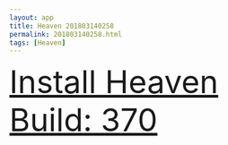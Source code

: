 ```yaml
---
layout: app
title: Heaven 201803140258
permalink: 201803140258.html
tags: [Heaven]
---
```

<div class="pure-g">
    <div class="pure-u-1-1" style="font-size: 4em">
        <a class="pure-button-primary" href="itms-services://?action=download-manifest&url=https%3A%2F%2Flitsungyisigono.github.io%2FTestScript%2Fmanifests%2F201803140258.plist"><i class="fa fa-download" aria-hidden="true"></i>Install Heaven Build: 370</a>
    </div>
</div>